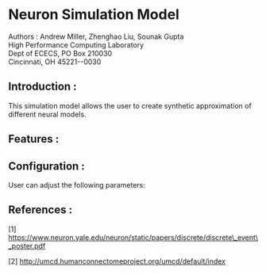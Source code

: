 # Neuron Simulation Model #

Authors : Andrew Miller, Zhenghao Liu, Sounak Gupta <br>
High Performance Computing Laboratory <br>
Dept of ECECS, PO Box 210030 <br>
Cincinnati, OH  45221--0030 <br>


## Introduction : ##

This simulation model allows the user to create synthetic approximation of different
neural models.


## Features : ##


## Configuration : ##

User can adjust the following parameters:


## References : ##

[1] https://www.neuron.yale.edu/neuron/static/papers/discrete/discrete\_event\_poster.pdf

[2] http://umcd.humanconnectomeproject.org/umcd/default/index
